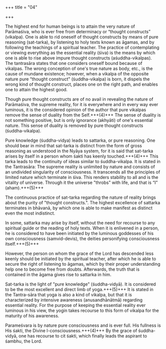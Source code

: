 +++
title = "04"

+++

The highest end for human beings is to attain the very nature of Parāmaśiva, who is ever free from determinacy or “thought constructs” (vikalpa). One is able to rid oneself of thought constructs by means of pure reasoning (sat-tarka), by listening to holy texts known as āgamas, and by following the teachings of a spiritual teacher. The practice of contemplating or viewing everything as the essential reality (śiva) is the means by which one is able to rise above impure thought constructs (aśuddha-vikalpas). The tantrasāra states that one considers oneself bound because of vikalpas. The wrong conception of one's true nature as body, etc., is the cause of mundane existence; however, when a vikalpa of the opposite nature pure “thought construct" (śuddha-vikalpa) is born, it dispels the wrong kind of thought construct, places one on the right path, and enables one to attain the highest good. 

Though pure thought constructs are of no avail in revealing the nature of Parāmaśiva, the supreme reality, for it is everywhere and in every way ever luminous, it is the considered opinion of the author that pure vikalpas remove the sense of duality from the Self.+++(4)+++ The sense of duality is not something positive, but is only ignorance (akhyāti) of one's essential nature. This sense of duality is removed by pure thought constructs (śuddha-vikalpa). 

Pure knowledge (śuddha-vidya) leads to sattarka, or pure reasoning. One should bear in mind that sat-tarka is distinct from the form of gross reasoning as understood in the Nyāya system, for it is said that sat-tarka arises by itself in a person whom śakti has keenly touched.+++(4)+++ This tarka leads to the continuity of ideas similar to śuddha-vikalpa. It is stated in the Tantrasāra: The supreme reality is unlimited by nature and consists of an undivided singularity of consciousness. It transcends all the principles of limited nature which terminate in śiva. This renders stability to all and is the vitality of universe. Through it the universe "throbs" with life, and that is “I” (aham).+++(5)+++ 

The continuous practice of sat-tarka regarding the nature of reality brings about the purity of "thought constructs.". The highest excellence of sattarka terminates in bhāvanā, by which one is able to make manifest as distinct even the most indistinct. 

In some, sattarka may arise by itself, without the need for recourse to any spiritual guide or the reading of holy texts. When it is enlivened in a person, he is considered to have been initiated by the luminous goddesses of his own consciousness (samvid-devis), the deities personifying consciousness itself.+++(5)+++ 

However, the person on whom the grace of the Lord has descended less keenly should be initiated by the spiritual teacher, after which he is able to secure the right of listening to āgamas, which by their proper understanding help one to become free from doubts. Afterwards, the truth that is contained in the āgama gives rise to sattarka in him. 

Sat-tarka is the light of "pure knowledge" (śuddha-vidyā). It is considered to be the most excellent and direct limb of yoga.+++(5)+++ It is stated in the Tantra-sāra that yoga is also a kind of vikalpa, but that it is characterized by intensive awareness (anusandhānātmā) regarding essential reality. For the purpose of keeping the essential reality ever luminous in his view, the yogin takes recourse to this form of vikalpa for the maturity of his awareness. 

Parameśvara is by nature pure consciousness and is ever full. His fullness is His śakti, the Divine I-consciousness.+++(4)+++ By the grace of śuddha-vidyā, one has recourse to cit śakti, which finally leads the aspirant to śambhu, the Lord. 
